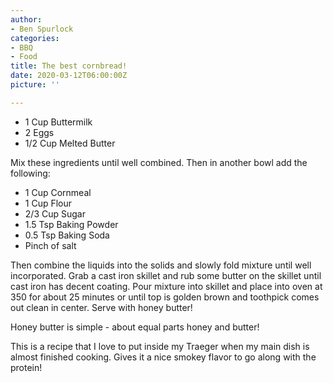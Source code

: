 ```yaml
---
author:
- Ben Spurlock
categories:
- BBQ
- Food
title: The best cornbread!
date: 2020-03-12T06:00:00Z
picture: ''

---
```

* 1 Cup Buttermilk
* 2 Eggs
* 1/2 Cup Melted Butter

Mix these ingredients until well combined. Then in another bowl add the following:

* 1 Cup Cornmeal
* 1 Cup Flour
* 2/3 Cup Sugar
* 1.5 Tsp Baking Powder
* 0.5 Tsp Baking Soda
* Pinch of salt

Then combine the liquids into the solids and slowly fold mixture until well incorporated. Grab a cast iron skillet and rub some butter on the skillet until cast iron has decent coating. Pour mixture into skillet and place into oven at 350 for about 25 minutes or until top is golden brown and toothpick comes out clean in center. Serve with honey butter!

Honey butter is simple - about equal parts honey and butter!  
  
This is a recipe that I love to put inside my Traeger when my main dish is almost finished cooking. Gives it a nice smokey flavor to go along with the protein!